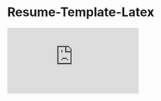 # Resume-Template-Latex

![alt text](https://github.com/Orchanyne/Resume-Template-Latex/blob/master/MILHET-CV-FR.pdf)
